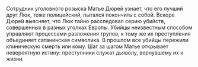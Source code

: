 <!--2016-11-05 22:30:10-->
Сотрудник уголовного розыска Матье Дюрей узнает, что его лучший друг Люк, тоже полицейский, пытался покончить с собой. Вскоре Дюрей выясняет, что Люк тайно расследовал серию убийств, совершенных в разных уголках Европы. Убийцы неизвестным способом управляют процессами разложения трупов, к тому же их преступления объединяет сатанинская символика. В прошлом все убийцы пережили клиническую смерть или кому. Шаг за шагом Матье открывает невероятную истину: преступники служат дьяволу, вернувшему их к жизни.